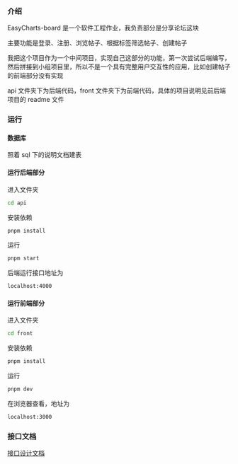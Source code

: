 ### 介绍
EasyCharts-board 是一个软件工程作业，我负责部分是分享论坛这块

主要功能是登录、注册、浏览帖子、根据标签筛选帖子、创建帖子

我把这个项目作为一个中间项目，实现自己这部分的功能，第一次尝试后端编写，然后拼接到小组项目里，所以不是一个具有完整用户交互性的应用，比如创建帖子的前端部分没有实现

api 文件夹下为后端代码，front 文件夹下为前端代码，具体的项目说明见前后端项目的 readme 文件

### 运行

#### 数据库

照着 sql 下的说明文档建表

#### 运行后端部分

进入文件夹
```bash
cd api
```

安装依赖
```bash
pnpm install
```

运行
```bash
pnpm start
```

后端运行接口地址为
```bash
localhost:4000
```

#### 运行前端部分

进入文件夹
```bash
cd front
```

安装依赖
```bash
pnpm install
```

运行
```bash
pnpm dev
```

在浏览器查看，地址为
```bash
localhost:3000
```

### 接口文档

[接口设计文档](https://www.apifox.cn/apidoc/shared-d8c1daa3-e587-4ad0-8429-cf8619d27e99)